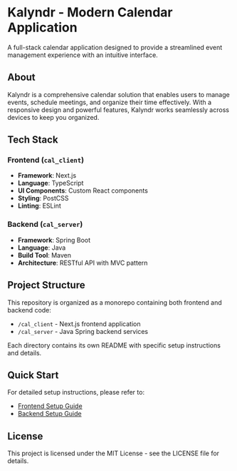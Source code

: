# Kalyndr - Modern Calendar Application

A full-stack calendar application designed to provide a streamlined event management experience with an intuitive interface.

## About

Kalyndr is a comprehensive calendar solution that enables users to manage events, schedule meetings, and organize their time effectively. With a responsive design and powerful features, Kalyndr works seamlessly across devices to keep you organized.

## Tech Stack

### Frontend (`cal_client`)
- **Framework**: Next.js
- **Language**: TypeScript
- **UI Components**: Custom React components
- **Styling**: PostCSS
- **Linting**: ESLint

### Backend (`cal_server`)
- **Framework**: Spring Boot
- **Language**: Java
- **Build Tool**: Maven
- **Architecture**: RESTful API with MVC pattern

## Project Structure

This repository is organized as a monorepo containing both frontend and backend code:

- `/cal_client` - Next.js frontend application
- `/cal_server` - Java Spring backend services

Each directory contains its own README with specific setup instructions and details.

## Quick Start

For detailed setup instructions, please refer to:
- [Frontend Setup Guide](./cal_client/README.md)
- [Backend Setup Guide](./cal_server/README.md)

## License

This project is licensed under the MIT License - see the LICENSE file for details.